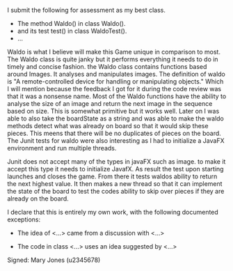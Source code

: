 I submit the following for assessment as my best class.

* The method Waldo() in class Waldo().
* and its test test() in class WaldoTest().
* ...

Waldo is what I believe will make this Game unique in comparison to most.
The Waldo class is quite janky but it performs everything it needs to do in timely and concise fashion.
the Waldo class contains functions based around Images. It analyses and manipulates images. The definition of
waldo is  "A remote-controlled device for handling or manipulating objects." Which I will mention because the feedback
I got for it during the code review was that it was a nonsense name.
Most of the Waldo functions have the ability to analyse the size of an image and return
the next image in the sequence based on size.
This is somewhat primitive but it works well.
Later on I was able to also take the boardState as a string and was able to make the waldo methods
detect what was already on board so that it would skip these pieces. This meens that there will be no duplicates
of pieces on the board. 
The Junit tests for waldo were also interesting as I had to initialize a JavaFX environment
and run multiple threads.

Junit does not accept many of the types in javaFX such as image. to make it accept this type it needs to
initialize JavafX. As result the test upon starting launches and closes the game. From there it tests waldos ability to
return the next highest value. It then makes a new thread so that it can implement the state of the board to test the codes
ability to skip over pieces if they are already on the board.

I declare that this is entirely my own work, with the following documented exceptions:

* The idea of <...> came from a discussion with <...>

* The code in class <...> uses an idea suggested by <...>

Signed: Mary Jones (u2345678)
